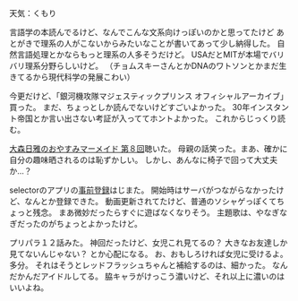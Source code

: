 天気：くもり

言語学の本読んでるけど、なんでこんな文系向けっぽいのかと思ってたけど
あとがきで理系の人がこないからみたいなことが書いてあって少し納得した。
自然言語処理とかならもっと理系の人多そうだけど。
USAだとMITが本場でバリバリ理系分野らしいけど。
（チョムスキーさんとかDNAのワトソンとかまだ生きてるから現代科学の発展こわい）

今更だけど、「銀河機攻隊マジェスティックプリンス オフィシャルアーカイブ」買った。
まだ、ちょっとしか読んでないけどすごいよかった。
30年インスタント帝国とか言い出さない考証が入っててホントよかった。
これからじっくり読む。

[大森日雅のおやすみマーメイド 第８回](http://www.nicovideo.jp/watch/1412080818)聴いた。
母親の話笑った。まあ、確かに自分の趣味晒されるのは恥ずかしい。
しかし、あんなに椅子で回って大丈夫か...？

selectorのアプリの[事前登録](http://selector-app.com/)はじまた。
開始時はサーバがつながらなかったけど、なんとか登録できた。
動画更新されてたけど、普通のソシャゲっぽくてちょっと残念。
まあ微妙だったらすぐに遊ばなくなりそう。
主題歌は、やなぎなぎだったのがちょっとよかったけど。

プリパラ１２話みた。
神回だったけど、女児これ見てるの？ 大きなお友達しか見てないんじゃない？ とか心配になる。
お、おもしろければ女児に受けるよ。多分。
それはそうとレッドフラッシュちゃんと補給するのは、細かった。
なんだかんだアイドルしてる。
脇キャラがけっこう濃いけど、それ以上に濃いのはいいよね。
